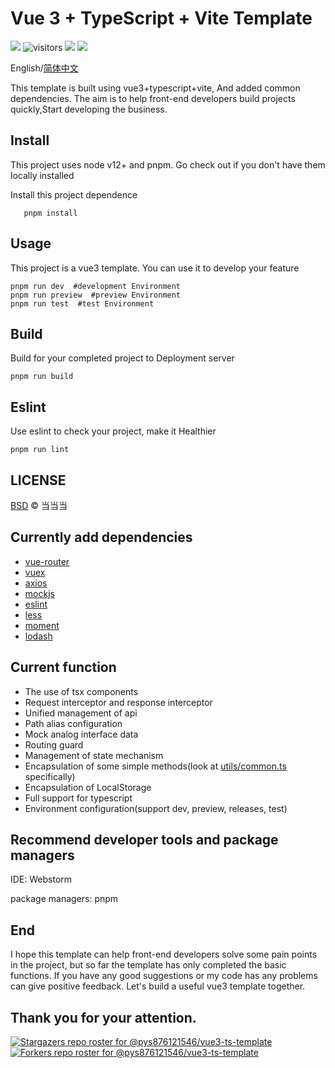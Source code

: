 # Vue 3 + TypeScript + Vite  Template
![](https://img.shields.io/badge/author-%E5%BD%93%E5%BD%93%E5%BD%93-%2304AA6D?style=flat-square) 
![visitors](https://visitor-badge.glitch.me/badge?page_id=pys876121546.vue3-ts-template?style=flat-square) ![](https://img.shields.io/github/last-commit/pys876121546/vue3-ts-template?style=flat-square)  ![](https://img.shields.io/packagist/stars/pys876121546/vue3-ts-template?style=flat-square)

English/[简体中文](./README.zh-cn.md)

This template is built using vue3+typescript+vite, And added common dependencies.
The aim is to help front-end developers build projects quickly,Start developing the business.


## Install
This project uses node v12+ and pnpm. Go check out if you don't have them locally installed

Install this project dependence
```shell
   pnpm install
```

## Usage

This project is a vue3 template. You can use it to develop your feature

```shell
pnpm run dev  #development Environment
pnpm run preview  #preview Environment
pnpm run test  #test Environment
```

## Build 

Build for your completed project to Deployment server

```shell
pnpm run build
```

## Eslint

Use eslint to check your project, make it Healthier

```shell
pnpm run lint
```

## LICENSE

[BSD](./LICENSE) © 当当当

## Currently add dependencies

- [vue-router](https://router.vuejs.org/) 
- [vuex](https://vuex.vuejs.org/guide/index.html)
- [axios](https://axios-http.com/)
- [mockjs](http://mockjs.com/)
- [eslint](https://eslint.org/)
- [less](https://lesscss.org/)
- [moment](https://momentjs.com/)
- [lodash](https://lodash.com/)

## Current function

- The use of tsx components
- Request interceptor and response interceptor
- Unified management of api
- Path alias configuration
- Mock analog interface data
- Routing guard
- Management of state mechanism
- Encapsulation of some simple methods(look at [utils/common.ts](./src/utils/common.ts) specifically)
- Encapsulation of LocalStorage
- Full support for typescript
- Environment configuration(support dev, preview, releases, test)

## Recommend developer tools and package managers

IDE: Webstorm

package managers: pnpm


## End

I hope this template can help front-end developers solve some pain points in the project, but so far the template has only completed the basic functions.
If you have any good suggestions or my code has any problems can give positive feedback. Let's build a useful vue3 template together.


## Thank you for your attention.
[![Stargazers repo roster for @pys876121546/vue3-ts-template](https://reporoster.com/stars/pys876121546/vue3-ts-template)](https://github.com/pys876121546/vue3-ts-template/stargazers)
[![Forkers repo roster for @pys876121546/vue3-ts-template](https://reporoster.com/forks/pys876121546/vue3-ts-template)](https://github.com/pys876121546/vue3-ts-template/network/members)

